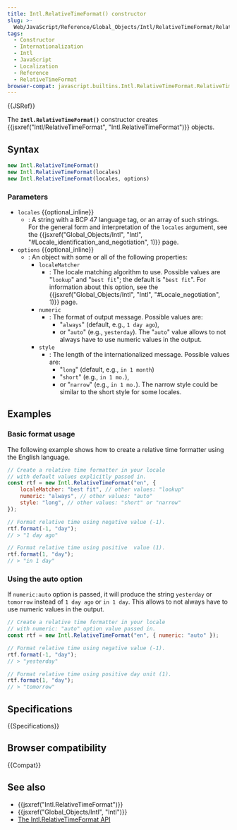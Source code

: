 ```yaml
---
title: Intl.RelativeTimeFormat() constructor
slug: >-
  Web/JavaScript/Reference/Global_Objects/Intl/RelativeTimeFormat/RelativeTimeFormat
tags:
  - Constructor
  - Internationalization
  - Intl
  - JavaScript
  - Localization
  - Reference
  - RelativeTimeFormat
browser-compat: javascript.builtins.Intl.RelativeTimeFormat.RelativeTimeFormat
---
```

{{JSRef}}

The **`Intl.RelativeTimeFormat()`** constructor creates
{{jsxref("Intl/RelativeTimeFormat", "Intl.RelativeTimeFormat")}}
objects.

## Syntax

```js
new Intl.RelativeTimeFormat()
new Intl.RelativeTimeFormat(locales)
new Intl.RelativeTimeFormat(locales, options)
```

### Parameters

*   `locales` {{optional_inline}}
    *   : A string with a BCP 47 language tag, or an array of such strings. For the
        general form and interpretation of the `locales` argument, see the
        {{jsxref("Global_Objects/Intl", "Intl", "#Locale_identification_and_negotiation", 1)}}
        page.
*   `options` {{optional_inline}}
    *   : An object with some or all of the following properties:
        *   `localeMatcher`
            *   : The locale matching algorithm to use. Possible values are "`lookup`"
                and "`best fit`"; the default is "`best fit`". For information about
                this option, see the
                {{jsxref("Global_Objects/Intl", "Intl", "#Locale_negotiation", 1)}}
                page.
        *   `numeric`
            *   : The format of output message. Possible values are:
                *   "`always`" (default, e.g., `1 day ago`),
                *   or "`auto`" (e.g., `yesterday`). The "`auto`" value allows to not
                    always have to use numeric values in the output.
        *   `style`
            *   : The length of the internationalized message. Possible values are:
                *   "`long`" (default, e.g., `in 1 month`)
                *   "`short`" (e.g., `in 1 mo.`),
                *   or "`narrow`" (e.g., `in 1 mo.`). The narrow style could be similar to
                    the short style for some locales.

## Examples

### Basic format usage

The following example shows how to create a relative time formatter using the
English language.

```js
// Create a relative time formatter in your locale
// with default values explicitly passed in.
const rtf = new Intl.RelativeTimeFormat("en", {
    localeMatcher: "best fit", // other values: "lookup"
    numeric: "always", // other values: "auto"
    style: "long", // other values: "short" or "narrow"
});

// Format relative time using negative value (-1).
rtf.format(-1, "day");
// > "1 day ago"

// Format relative time using positive  value (1).
rtf.format(1, "day");
// > "in 1 day"
```

### Using the auto option

If `numeric:auto` option is passed, it will produce the string `yesterday` or
`tomorrow` instead of `1 day ago` or `in 1 day`. This allows to not always have
to use numeric values in the output.

```js
// Create a relative time formatter in your locale
// with numeric: "auto" option value passed in.
const rtf = new Intl.RelativeTimeFormat("en", { numeric: "auto" });

// Format relative time using negative value (-1).
rtf.format(-1, "day");
// > "yesterday"

// Format relative time using positive day unit (1).
rtf.format(1, "day");
// > "tomorrow"
```

## Specifications

{{Specifications}}

## Browser compatibility

{{Compat}}

## See also

*   {{jsxref("Intl.RelativeTimeFormat")}}
*   {{jsxref("Global_Objects/Intl", "Intl")}}
*   [The Intl.RelativeTimeFormat API](https://developers.google.com/web/updates/2018/10/intl-relativetimeformat)
